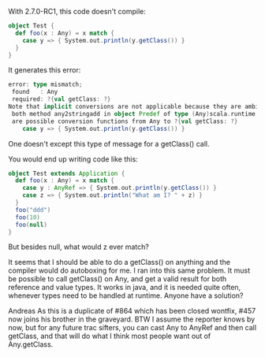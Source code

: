 With 2.7.0-RC1, this code doesn't compile:

```scala
object Test {
  def foo(x : Any) = x match {
    case y => { System.out.println(y.getClass()) }
  }
}
```

It generates this error:

```scala
error: type mismatch;
 found   : Any
 required: ?{val getClass: ?}
Note that implicit conversions are not applicable because they are ambiguous:
 both method any2stringadd in object Predef of type (Any)scala.runtime.StringAdd and method any2ArrowAssoc in object Predef of type [A](A)ArrowAssoc[A]
 are possible conversion functions from Any to ?{val getClass: ?}
    case y => { System.out.println(y.getClass()) }
```

One doesn't except this type of message for a getClass() call.

You would end up writing code like this:

```scala
object Test extends Application {
  def foo(x : Any) = x match {
    case y : AnyRef => { System.out.println(y.getClass()) }
    case z => { System.out.println("What am I? " + z) }
  }
  foo("ddd")
  foo(10)
  foo(null)
}
```

But besides null, what would z ever match?

It seems that I should be able to do a getClass() on anything and the compiler
would do autoboxing for me.
I ran into this same problem. It must be possible to call getClass() on Any, and get a valid result for both reference and value types. It works in java, and it is needed quite often, whenever types need to be handled at runtime. Anyone have a solution?

Andreas
As this is a duplicate of #864 which has been closed wontfix, #457 now joins his brother in the graveyard.  BTW I assume the reporter knows by now, but for any future trac sifters, you can cast Any to AnyRef and then call getClass, and that will do what I think most people want out of Any.getClass.

